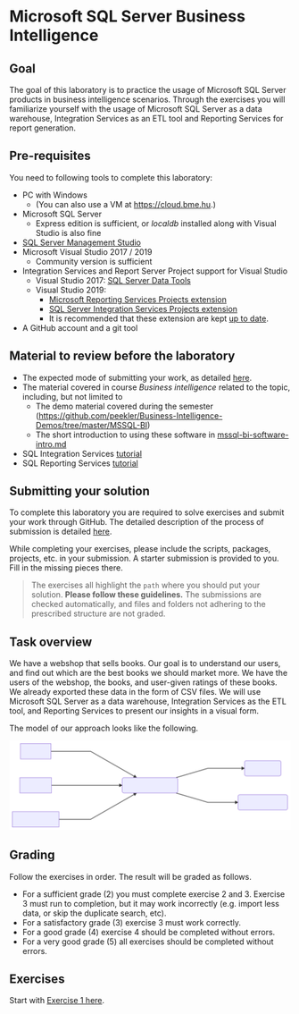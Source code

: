 # Microsoft SQL Server Business Intelligence

## Goal

The goal of this laboratory is to practice the usage of Microsoft SQL Server products in business intelligence scenarios. Through the exercises you will familiarize yourself with the usage of Microsoft SQL Server as a data warehouse, Integration Services as an ETL tool and Reporting Services for report generation.

## Pre-requisites

You need to following tools to complete this laboratory:

- PC with Windows
  - (You can also use a VM at <https://cloud.bme.hu>.)
- Microsoft SQL Server
  - Express edition is sufficient, or _localdb_ installed along with Visual Studio is also fine
- [SQL Server Management Studio](https://docs.microsoft.com/en-us/sql/ssms/download-sql-server-management-studio-ssms)
- Microsoft Visual Studio 2017 / 2019
  - Community version is sufficient
- Integration Services and Report Server Project support for Visual Studio
  - Visual Studio 2017: [SQL Server Data Tools](https://docs.microsoft.com/en-us/sql/ssdt/download-sql-server-data-tools-ssdt?view=sql-server-2017#install-analysis-services-integration-services-and-reporting-services-tools)
  - Visual Studio 2019:
    - [Microsoft Reporting Services Projects extension](https://marketplace.visualstudio.com/items?itemName=ProBITools.MicrosoftReportProjectsforVisualStudio)
    - [SQL Server Integration Services Projects extension](https://marketplace.visualstudio.com/items?itemName=SSIS.SqlServerIntegrationServicesProjects)
    - It is recommended that these extension are kept [up to date](https://docs.microsoft.com/en-us/visualstudio/extensibility/how-to-update-a-visual-studio-extension?view=vs-2019).
- A GitHub account and a git tool

## Material to review before the laboratory

- The expected mode of submitting your work, as detailed [here](GitHub-usage.md).
- The material covered in course _Business intelligence_ related to the topic, including, but not limited to
  - The demo material covered during the semester (<https://github.com/peekler/Business-Intelligence-Demos/tree/master/MSSQL-BI>)
  - The short introduction to using these software in [mssql-bi-software-intro.md](mssql-bi-software-intro.md)
- SQL Integration Services [tutorial](https://docs.microsoft.com/en-us/sql/integration-services/ssis-how-to-create-an-etl-package)
- SQL Reporting Services [tutorial](https://docs.microsoft.com/en-us/sql/reporting-services/create-a-basic-table-report-ssrs-tutorial)

## Submitting your solution

To complete this laboratory you are required to solve exercises and submit your work through GitHub. The detailed description of the process of submission is detailed [here](GitHub-usage.md).

While completing your exercises, please include the scripts, packages, projects, etc. in your submission. A starter submission is provided to you. Fill in the missing pieces there.

> The exercises all highlight the `path` where you should put your solution. **Please follow these guidelines.** The submissions are checked automatically, and files and folders not adhering to the prescribed structure are not graded.

## Task overview

We have a webshop that sells books. Our goal is to understand our users, and find out which are the best books we should market more. We have the users of the webshop, the books, and user-given ratings of these books. We already exported these data in the form of CSV files. We will use Microsoft SQL Server as a data warehouse, Integration Services as the ETL tool, and Reporting Services to present our insights in a visual form.

The model of our approach looks like the following.

![Overview of the process](images/exercise/process-overview.svg)

## Grading

Follow the exercises in order. The result will be graded as follows.

- For a sufficient grade (2) you must complete exercise 2 and 3. Exercise 3 must run to completion, but it may work incorrectly (e.g. import less data, or skip the duplicate search, etc).
- For a satisfactory grade (3) exercise 3 must work correctly.
- For a good grade (4) exercise 4 should be completed without errors.
- For a very good grade (5) all exercises should be completed without errors.

## Exercises

Start with [Exercise 1 here](exercise1.md).
